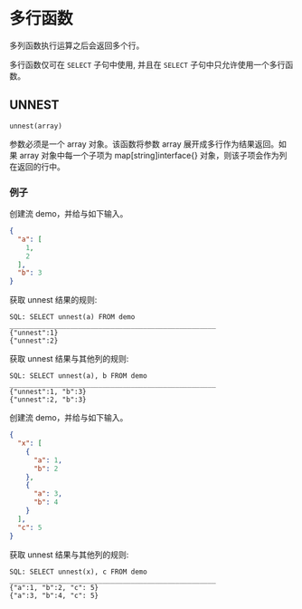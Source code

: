 # 多行函数

多列函数执行运算之后会返回多个行。

多行函数仅可在 `SELECT` 子句中使用, 并且在 `SELECT` 子句中只允许使用一个多行函数。

## UNNEST

```text
unnest(array)
```

参数必须是一个 array 对象。该函数将参数 array 展开成多行作为结果返回。如果 array 对象中每一个子项为 map[string]interface{}
对象，则该子项会作为列在返回的行中。

### 例子

创建流 demo，并给与如下输入。

```json lines
{
  "a": [
    1,
    2
  ],
  "b": 3
}
```

获取 unnest 结果的规则:

```text
SQL: SELECT unnest(a) FROM demo
___________________________________________________
{"unnest":1}
{"unnest":2}
```

获取 unnest 结果与其他列的规则:

```text
SQL: SELECT unnest(a), b FROM demo
___________________________________________________
{"unnest":1, "b":3}
{"unnest":2, "b":3}
```

创建流 demo，并给与如下输入。

```json lines
{
  "x": [
    {
      "a": 1,
      "b": 2
    },
    {
      "a": 3,
      "b": 4
    }
  ],
  "c": 5
}
```

获取 unnest 结果与其他列的规则:

```text
SQL: SELECT unnest(x), c FROM demo
___________________________________________________
{"a":1, "b":2, "c": 5}
{"a":3, "b":4, "c": 5}
```
